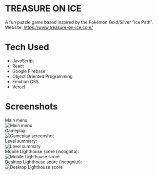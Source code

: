 # TREASURE ON ICE
A fun puzzle game based inspired by the Pokémon Gold/Silver "Ice Path". 
Website: https://www.treasure-on-ice.com/  

# Tech Used
- JavaScript
- React
- Google Firebase
- Object Oriented Programming
- Emotion CSS
- Vercel

# Screenshots
Main menu:  
![Main menu](https://user-images.githubusercontent.com/41166875/167765619-8da94ff9-f977-4889-a430-cfabe1e269ec.png)  
Gameplay:  
![Gameplay screenshot](https://user-images.githubusercontent.com/41166875/167765617-0abe27e7-b174-43b7-829d-154d0bb3dace.png)  
Level summary:  
![Level summary](https://user-images.githubusercontent.com/41166875/167765618-944bc071-117d-4e99-b0c7-006e825cad25.png)  
Mobile Lighthouse score (incognito):  
![Mobile Lighthouse score](https://user-images.githubusercontent.com/41166875/167765488-d8145148-ab53-46fd-bc16-324ca9e51302.png)  
Desktop Lighthouse score (incognito):  
![Desktop Lighthouse score](https://user-images.githubusercontent.com/41166875/167765581-346a5d9d-7e2a-40eb-9861-08c7a3526470.png)  

